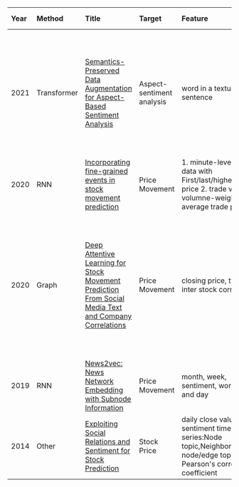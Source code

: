 Year|Method|Title|Target|Feature|Data Set|Time Span|Evaluation|
|:--|:---- |:----|:-----|:------|:-------|:--------|:---------|
2021 |Transformer |[Semantics-Preserved Data Augmentation for Aspect-Based Sentiment Analysis](https://aclanthology.org/2021.emnlp-main.362.pdf) |Aspect-sentiment analysis |word in a textual sentence |Lap14,Rest14, Rest15, Rest16, sentiment classification (SC) benchmark datasets: Stanford Sentiment Treebank (SST-2) (and Movie Review (MR) |2014 - 2016 |classification correct, Return Risk, sentence ACC
2020 |RNN |[Incorporating fine-grained events in stock movement prediction](https://arxiv.org/pdf/1910.05078.pdf) |Price Movement |1. minute-level stock data with First/last/highest/lowest price 2. trade volume 3. volumne-weighted average trade price |finance news related to TOPIX top 1000 stocks |2011 - 2017 |acc, MCC for event stock prediction, F1 for event extraction
2020 |Graph |[Deep Attentive Learning for Stock Movement Prediction From Social Media Text and Company Correlations](https://aclanthology.org/2020.emnlp-main.676.pdf) |Price Movement |closing price, tweet, inter stock correlations |S&P 500, NYSE，NASDAQ, Yahoo Finance. |2014 - 2016 |MCC+ Cumulative Profit and Sharpe Ratio (Sharpe, 1994) + cumulative profit (Krauss, 2018) + Sharpe Ratio (a measure of the return of a portfolio compared to its risk)
2019 |RNN |[News2vec: News Network Embedding with Subnode Information](https://aclanthology.org/D19-1490.pdf) |Price Movement |month, week, sentiment, words count and day |Sohu, SSE |2009-2016 |Acc (Acc) and MCC (MCC)
2014 |Other |[Exploiting Social Relations and Sentiment for Stock Prediction]() |Stock Price |daily close values, sentiment time-series:Node topic,Neighbor node/edge topics, Pearson's correlation coefficient |Twitter | |Acc
